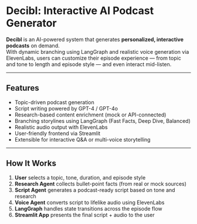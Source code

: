 # Decibl: Interactive AI Podcast Generator

**Decibl** is an AI-powered system that generates **personalized, interactive podcasts** on demand.  
With dynamic branching using LangGraph and realistic voice generation via ElevenLabs, users can customize their episode experience — from topic and tone to length and episode style — and even interact mid-listen.

---

## Features

- Topic-driven podcast generation
- Script writing powered by GPT-4 / GPT-4o
- Research-based content enrichment (mock or API-connected)
- Branching storylines using LangGraph (Fast Facts, Deep Dive, Balanced)
- Realistic audio output with ElevenLabs
- User-friendly frontend via Streamlit
- Extensible for interactive Q&A or multi-voice storytelling

---

## How It Works


1. **User** selects a topic, tone, duration, and episode style
2. **Research Agent** collects bullet-point facts (from real or mock sources)
3. **Script Agent** generates a podcast-ready script based on tone and research
4. **Voice Agent** converts script to lifelike audio using ElevenLabs
5. **LangGraph** handles state transitions across the episode flow
6. **Streamlit App** presents the final script + audio to the user
